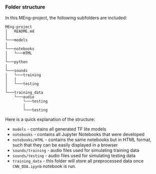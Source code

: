 ### Folder structure
In this MEng-project, the following subfolders are included:

```
MEng-project
│   README.md  
│
└───models
│  
└───notebooks
│   └───HTML
│ 
└───python
│ 
└───sounds
│   └───training
│   │
│   └───testing
│ 
└───training_data
    └───audio
        └───testing
        │
        └───testing
```

Here is a quick explanation of the structure:
* `models` - contains all generated TF lite models
* `notebooks` - contains all Jupyter Notebooks that were developed
* `notebooks/HTML` - contains the same notebooks but in HTML format, such that they can be easily displayed in a browser
* `sounds/training` - audio files used for simulating training data
* `sounds/testing` - audio files used for simulating testing data
* `training_data` - this folder will store all preprocessed data once `CNN_DOA.ipynb` notebook is run. 
